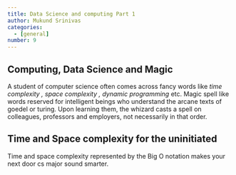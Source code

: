 ```yaml
---
title: Data Science and computing Part 1
author: Mukund Srinivas
categories:
  - [general]
number: 9
---
```

## Computing, Data Science and Magic

A student of computer science often comes across fancy words like _time complexity , space complexity  , dynamic programming_ etc. Magic spell like  words reserved for intelligent beings who understand the arcane texts of goedel or turing. Upon learning them, the whizard casts a spell on colleagues, professors and employers, not necessarily in that order.  

## Time and Space complexity for the uninitiated

Time and space complexity represented by the Big O notation makes your next door cs major sound smarter.
